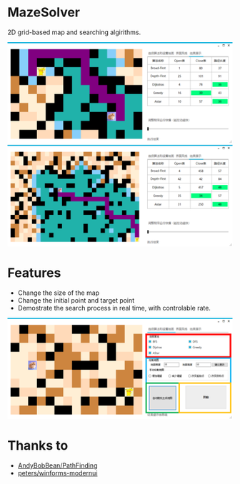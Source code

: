 # MazeSolver

2D grid-based map and searching algirithms.

![map1](pictures/map1.png)
![map2](pictures/map2.png)

# Features

- Change the size of the map
- Change the initial point and target point
- Demostrate the search process in real time, with controlable rate.

![](pictures/show.png)

# Thanks to

- [AndyBobBean/PathFinding](https://github.com/AndyBobBean/PathFinding)
- [peters/winforms-modernui](https://github.com/peters/winforms-modernui)
